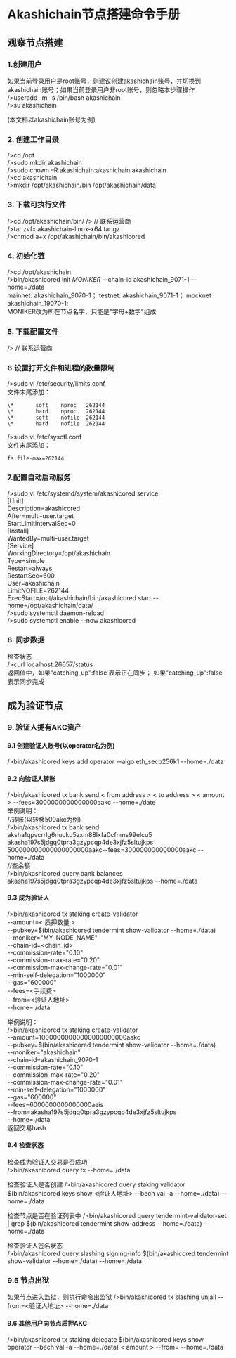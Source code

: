 # Akashichain节点搭建命令手册

## 观察节点搭建
### 1.创建用户
如果当前登录用户是root账号，则建议创建akashichain账号，并切换到akashichain账号；如果当前登录用户非root账号，则忽略本步骤操作  
/>useradd -m -s /bin/bash akashichain  
/>su akashichain  
  
(本文档以akashichain账号为例)  
  
### 2. 创建工作目录
/>cd /opt  
/>sudo mkdir akashichain  
/>sudo chown –R akashichain:akashichain akashichain  
/>cd akashichain  
/>mkdir /opt/akashichain/bin /opt/akashichain/data  
  
### 3. 下载可执行文件
/>cd /opt/akashichain/bin/ 
/> // 联系运营商  
/>tar zvfx akashichain-linux-x64.tar.gz  
/>chmod a+x /opt/akashichain/bin/akashicored  
  
### 4.  初始化链
/>cd  /opt/akashichain  
/>bin/akashicored init *MONIKER* --chain-id akashichain_9071-1 --home=./data  
    mainnet: akashichain_9070-1； testnet: akashichain_9071-1； mocknet akashichain_19070-1;  
    MONIKER改为所在节点名字，只能是"字母+数字"组成  
  
### 5. 下载配置文件
/> // 联系运营商
  
### 6.设置打开文件和进程的数量限制
/>sudo vi /etc/security/limits.conf  
文件末尾添加：  <br>
```
\*       soft    nproc   262144
\*       hard    nproc   262144
\*       soft    nofile  262144
\*       hard    nofile  262144
```
/>sudo vi /etc/sysctl.conf  
文件末尾添加：  <br>
```
fs.file-max=262144
```
  
### 7.配置自动启动服务
/>sudo vi /etc/systemd/system/akashicored.service  
[Unit]  
Description=akashicored  
After=multi-user.target  
StartLimitIntervalSec=0  
[Install]  
WantedBy=multi-user.target  
[Service]  
WorkingDirectory=/opt/akashichain  
Type=simple  
Restart=always  
RestartSec=600  
User=akashichain  
LimitNOFILE=262144  
ExecStart=/opt/akashichain/bin/akashicored start --home=/opt/akashichain/data/  
/>sudo systemctl daemon-reload  
/>sudo systemctl enable --now akashicored  

### 8. 同步数据
检查状态  
/>curl localhost:26657/status  
返回值中，如果"catching_up":false 表示正在同步； 如果"catching_up":false 表示同步完成  
  
## 成为验证节点
### 9. 验证人拥有AKC资产
#### 9.1 创建验证人账号(以operator名为例)  
/>bin/akashicored keys add operator --algo eth_secp256k1 --home=./data  
  
#### 9.2 向验证人转账
/>bin/akashicored tx bank send < from address > < to address > < amount > --fees=3000000000000000aakc --home=./date  
举例说明：  
//转账(以转移500akc为例)  
/>bin/akashicored tx bank send aksha1qpvcrrlg6nucku5zxm88lxfa0cfnms99elcu5 akasha197s5jdgq0tpra3gzypcqp4de3xjfz5sltujkps 500000000000000000000aakc--fees=300000000000000aakc --home=./data  
//查余额  
/>bin/akashicored query bank balances akasha197s5jdgq0tpra3gzypcqp4de3xjfz5sltujkps --home=./data  
  
#### 9.3 成为验证人
/>bin/akashicored tx staking create-validator \
  --amount=< 质押数量 > \
  --pubkey=$(bin/akashicored tendermint show-validator --home=./data) \
  --moniker="MY_NODE_NAME" \
  --chain-id=<chain_id> \
  --commission-rate="0.10" \
  --commission-max-rate="0.20" \
  --commission-max-change-rate="0.01" \
  --min-self-delegation="1000000" \
  --gas="600000" \
  --fees=<手续费> \
  --from=<验证人地址>\
  --home=./data  

举例说明：  
/>bin/akashicored tx staking create-validator \
  --amount=10000000000000000000000aakc \
  --pubkey=$(bin/akashicored tendermint show-validator --home=./data) \
  --moniker="akashichain" \
  --chain-id=akashichain_9070-1 \
  --commission-rate="0.10" \
  --commission-max-rate="0.20" \
  --commission-max-change-rate="0.01" \
  --min-self-delegation="1000000" \
  --gas="600000" \
  --fees=6000000000000000aeis \
  --from=akasha197s5jdgq0tpra3gzypcqp4de3xjfz5sltujkps\
  --home=./data  
返回交易hash  

#### 9.4 检查状态
检查成为验证人交易是否成功  
/>bin/akashicored query tx <your transaction hash> --home=./data
  
检查验证人是否创建
/>bin/akashicored query staking validator $(bin/akashicored keys show <验证人地址> --bech val -a --home=./data) --home=./data  

检查节点是否在验证列表中
/>bin/akashicored query tendermint-validator-set | grep $(bin/akashicored tendermint show-address --home=./data) --home=./data  
  
检查验证人签名状态  
/>bin/akashicored query slashing signing-info $(bin/akashicored tendermint show-validator --home=./data) --home=./data  
  
### 9.5 节点出狱
如果节点进入监狱，则执行命令出监狱
/>bin/akashicored tx slashing unjail --from=<验证人地址> --home=./data

#### 9.6 其他用户向节点质押AKC
/>bin/akashicored tx staking delegate $(bin/akashicored keys show operator --bech val -a --home=./data) < amount > --from=<user> --home=./data
  

